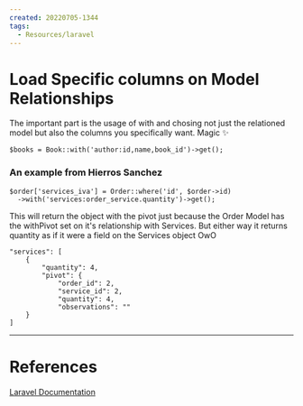 ```yaml
---
created: 20220705-1344
tags:
  - Resources/laravel
---
```


# Load Specific columns on Model Relationships
The important part is the usage of with and chosing not just the relationed model but also the columns you specifically want. Magic ✨

	$books = Book::with('author:id,name,book_id')->get();

### An example from Hierros Sanchez
	$order['services_iva'] = Order::where('id', $order->id)
      ->with('services:order_service.quantity')->get();

This will return the object with the pivot just because the Order Model has the withPivot set on it's relationship with Services. But either way it returns quantity as if it were a field on the Services object OwO

```
"services": [
	{
		"quantity": 4,
		"pivot": {
			"order_id": 2,
			"service_id": 2,
			"quantity": 4,
			"observations": ""
	}
]
```


---
# References
[Laravel Documentation](https://laravel.com/docs/8.x/eloquent-relationships#eager-loading-specific-columns)
